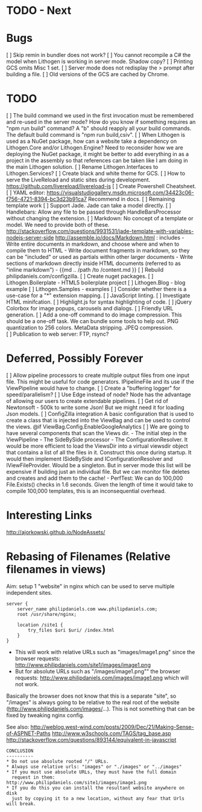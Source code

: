 TODO - Next
===========

Bugs
====
[ ] Skip remin in bundler does not work?
[ ] You cannot recompile a C# the model when Lithogen is working in server mode. Shadow copy?
[ ] Printing GCS omits Misc 1 set.
[ ] Server mode does not redisplay the > prompt after building a file.
[ ] Old versions of the GCS are cached by Chrome.

TODO
====
[ ] The build command we used in the first invocation must be remembered and re-used in the server mode?
    How do you know if something requires an "npm run build" command?
    A "b" should reapply all your build commands.
    The default build command is "npm run build,csiv".
[ ] When Lithogen is used as a NuGet package, how can a website take a dependency on Lithogen.Core
    and/or Lithogen.Engine? Need to reconsider how we are deploying the NuGet package, it might
    be better to add everything in as a project in the assembly so that references can be taken
    like I am doing in the main Lithogen solution.
[ ] Rename Lithogen.Interfaces to Lithogen.Services?
[ ] Create black and white theme for GCS.
[ ] How to serve the LiveReload and static sites during development.
    https://github.com/livereload/livereload-js
[ ] Create Powershell Cheatsheet.
[ ] YAML editor: https://visualstudiogallery.msdn.microsoft.com/34423c06-f756-4721-8394-bc3d23b91ca7
    Recommend in docs.
[ ] Remaining template work
    [ ] Support Jade. Jade can take a model directly.
	[ ] Handlebars: Allow any file to be passed through HandleBarsProcessor without
	    changing the extension.
	[ ] Markdown: No concept of a template or model. We need to provide both of these.
	    http://stackoverflow.com/questions/9931531/jade-template-with-variables-nodejs-server-side
        http://assemble.io/docs/Markdown.html : includes
		  - Write entire documents in markdown, and choose where and when to compile them to HTML
          - Write document fragments in markdown, so they can be "included" or used as partials within other larger documents
          - Write sections of markdown directly inside HTML documents (referred to as "inline markdown")
          - {{md  .. /path /to /content.md }}
[ ] Rebuild philipdaniels.com/configzilla.
[ ] Create nuget packages.
    [ ] Lithogen.Boilerplate - HTML5 boilerplate project
    [ ] Lithogen.Blog - blog example
    [ ] Lithogen.Samples - examples
[ ] Consider whether there is a use-case for a "*" extension mapping.
[ ] JavaScript linting.
[ ] Investigate HTML minifcation.
[ ] Highlight.js for syntax highlighting of code.
[ ] jQuery Colorbox for image popups, carousels and dialogs.
[ ] Friendly URL generation.
[ ] Add a one-off command to do image compression.
    This should be a one-off task. We can bundle some tools to help out.
      PNG quantization to 256 colors.
      MetaData stripping.
      JPEQ compression.    
[ ] Publication to web server: FTP, rsync?


Deferred, Possibly Forever
==========================
[ ] Allow pipeline processors to create multiple output files from one input
    file. This might be useful for code generators. IPipelineFile and its use
	if the ViewPipeline would have to change.
[ ] Create a "buffering logger" for speed/parallelism?
[ ] Use Edge instead of node? Node has the advantage of allowing our users to
    create extendable pipelines.
[ ] Get rid of Newtonsoft - 500k to write some Json! But we might need it
    for loading Json models.
[ ] ConfigZilla integration
      A basic configuration that is used to create a class that is injected
	  into the ViewBag and can be used to control the views. @if
	  ViewBag.Config.EnableGoogleAnalytics
[ ] We are going to have several components that scan the Views dir.
    - The initial step in the ViewPipeline
	- The SideBySide processor
	- The ConfigurationResolver.
	It would be more efficient to load the ViewsDir into a virtual viewsdir
	object that contains a list of all the files in it. Construct this once
	during startup. It would then implement ISideBySide and IConfigurationResolver
	and IViewFileProvider. Would be a singleton.
	But in server mode this list will be expensive if building just an individual file.
	But we can monitor file deletes and creates and add them to the cache!
    - PerfTest: We can do 100,000 File.Exists() checks in 1.6 seconds. Given the length
	            of time it would take to compile 100,000 templates, this is an
				inconsequential overhead.


Interesting Links
=================
http://ajorkowski.github.io/NodeAssets/


Rebasing of Filenames (Relative filenames in views)
===================================================
Aim: setup 1 "website" in nginx which can be used to serve multiple independent sites.

	server {
		server_name philipdaniels.com www.philipdaniels.com;
		root /usr/share/nginx;

		location /site1 {
			try_files $uri $uri/ /index.html
		}
	}

- This will work with relative URLs such as "images/image1.png"
  since the browser requests: http://www.philipdaniels.com/site1/images/image1.png
- But for absolute URLs such as "/images/image1.png""
  the browser requests: http://www.philipdaniels.com/images/image1.png
  which will not work.

Basically the browser does not know that this is a separate "site", so "/images"
is always going to be relative to the real root of the website (http://www.philipdaniels.com/images/...).
This is not something that can be fixed by tweaking nginx config.

See also: http://weblog.west-wind.com/posts/2009/Dec/21/Making-Sense-of-ASPNET-Paths
http://www.w3schools.com/TAGS/tag_base.asp
http://stackoverflow.com/questions/893144/equivalent-in-javascript

    CONCLUSION
    ----------
    * Do not use absolute rooted "/" URLs.
    * Always use relative urls: "images" or "./images" or "../images"
    * If you must use absolute URLs, they must have the full domain
      request in them: http://www.philipdaniels.com/site1/images/image1.png
    * If you do this you can install the resultant website anywhere on disk
      just by copying it to a new location, without any fear that Urls will break.
